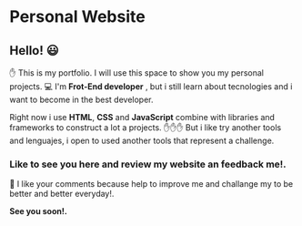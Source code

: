 # Personal Website


## Hello! :smiley:

:hand: This is my portfolio. 
I will use this space to show you my personal projects.
:computer: I'm **Frot-End developer** , but i still learn about tecnologies and i want to become in the best developer.

Right now i use **HTML**, **CSS** and **JavaScript** combine with libraries and frameworks to construct a lot a projects.
:raised_hand::raised_hand::raised_hand: But i like try another tools and lenguajes, i open to used another tools that represent a challenge. 

### Like to see you here and review my website an feedback me!.

:facepunch: I like your comments because help to improve me and challange my to be better and better everyday!.

**See you soon!.**


